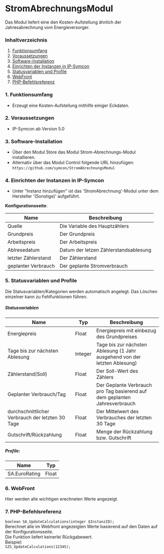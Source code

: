 # StromAbrechnungsModul
Das Modul liefert eine den Kosten-Aufstellung ähnlich der Jahresabrechnung vom Energieversorger. 


### Inhaltverzeichnis

1. [Funktionsumfang](#1-funktionsumfang)
2. [Voraussetzungen](#2-voraussetzungen)
3. [Software-Installation](#3-software-installation)
4. [Einrichten der Instanzen in IP-Symcon](#4-einrichten-der-instanzen-in-ip-symcon)
5. [Statusvariablen und Profile](#5-statusvariablen-und-profile)
6. [WebFront](#6-webfront)
7. [PHP-Befehlsreferenz](#7-php-befehlsreferenz)

### 1. Funktionsumfang

* Erzeugt eine Kosten-Aufstellung mithilfe einiger Eckdaten.

### 2. Voraussetzungen

- IP-Symcon ab Version 5.0

### 3. Software-Installation

* Über den Modul Store das Modul Strom-Abrechnungs-Modul installieren.
* Alternativ über das Modul Control folgende URL hinzufügen:
`https://github.com/symcon/StromAbrechnungsModul`  

### 4. Einrichten der Instanzen in IP-Symcon

- Unter "Instanz hinzufügen" ist das 'StromAbrechnung'-Modul unter dem Hersteller '(Sonstige)' aufgeführt.  

__Konfigurationsseite__:

Name                | Beschreibung
------------------- | ---------------------------------
Quelle              | Die Variable des Hauptzählers
Grundpreis          | Der Grundpreis
Arbeitspreis        | Der Arbeitspreis
Ablresedatum        | Datum der letzen Zählerstandsablesung 
letzter Zählerstand | Der Zählerstand 
geplanter Verbrauch | Der geplante Stromverbrauch


### 5. Statusvariablen und Profile

Die Statusvariablen/Kategorien werden automatisch angelegt. Das Löschen einzelner kann zu Fehlfunktionen führen.

##### Statusvariablen

Name                                            | Typ     | Beschreibung
----------------------------------------------- | ------- | -------------------------------
Energiepreis                                    | Float   | Energiepreis mit einbezug des Grundpreises
Tage bis zur nächsten Ablesung                  | Integer | Tage bis zur nächsten Ablesung (1 Jahr ausgehend von der letzten Ablesung)
Zählerstand(Soll)                               | Float   | Der Soll-Wert des Zählers
Geplanter Verbrauch/Tag                         | Float   | Der Geplante Verbrauch pro Tag basierend auf dem geplanten Jahresverbrauch
durchschnittlicher Verbrauch der letzten 30 Tage| Float   | Der Mittelwert des Verbrauches der letzten 30 Tage
Gutschrift/Rückzahlung                          | Float   | Menge der Rückzahlung bzw. Gutschrift

##### Profile:

Name          | Typ
------------- | ------- 
SA.EuroRating | Float

### 6. WebFront

Hier werden alle wichtigen erechneten Werte angezeigt. 

### 7. PHP-Befehlsreferenz

`boolean SA_UpdateCalculations(integer $InstanzID);`  
Berechnet alle im Webfront angezeigten Werte basierend auf den Daten auf der Konfigurationsseite.  
Die Funktion liefert keinerlei Rückgabewert.  
Beispiel:  
`SZS_UpdateCalculations(12345);`

